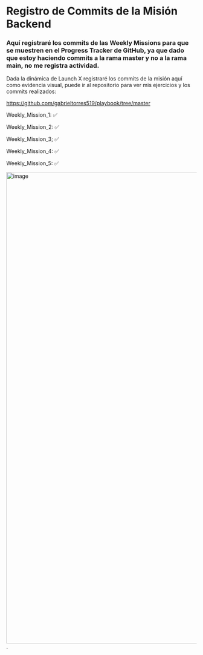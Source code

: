 # Registro de Commits de la Misión Backend

### Aquí registraré los commits de las Weekly Missions para que se muestren en el Progress Tracker de GitHub, ya que dado que estoy haciendo commits a la rama master y no a la rama main, no me registra actividad. 


Dada la dinámica de Launch X registraré los commits de la misión aquí como evidencia visual, puede ir al repositorio para ver mis ejercicios y los commits realizados:

https://github.com/gabrieltorres519/playbook/tree/master


Weekly_Mission_1: ✅

Weekly_Mission_2: ✅
 
Weekly_Mission_3; ✅

Weekly_Mission_4: ✅

Weekly_Mission_5: ✅

<img width="1247" alt="image" src="https://user-images.githubusercontent.com/17634377/159151704-8949639b-ae5f-405a-a8b8-8d97f3f150cd.png">.
